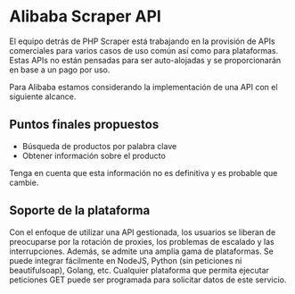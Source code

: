 # Alibaba Scraper API

El equipo detrás de PHP Scraper está trabajando en la provisión de APIs comerciales para varios casos de uso común así como para plataformas. Estas APIs no están pensadas para ser auto-alojadas y se proporcionarán en base a un pago por uso.

Para Alibaba estamos considerando la implementación de una API con el siguiente alcance.

## Puntos finales propuestos

- Búsqueda de productos por palabra clave
- Obtener información sobre el producto

Tenga en cuenta que esta información no es definitiva y es probable que cambie.

## Soporte de la plataforma

Con el enfoque de utilizar una API gestionada, los usuarios se liberan de preocuparse por la rotación de proxies, los problemas de escalado y las interrupciones. Además, se admite una amplia gama de plataformas. Se puede integrar fácilmente en NodeJS, Python (sin peticiones ni beautifulsoap), Golang, etc. Cualquier plataforma que permita ejecutar peticiones GET puede ser programada para solicitar datos de este servicio.
